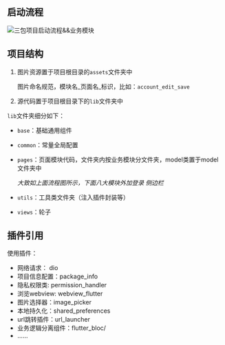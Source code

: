 ## 启动流程

![三包项目启动流程&&业务模块](https://cdn.jsdelivr.net/gh/ZpFate/ImageService@master/uPic/img_2020_10_29_10_33_24.png "三包项目启动流程&&业务模块")

## 项目结构

1. 图片资源置于项目根目录的`assets`文件夹中

   图片命名规范，模块名\_页面名\_标识，比如：`account_edit_save`

2. 源代码置于项目根目录下的`lib`文件夹中

`lib`文件夹细分如下：

* `base`：基础通用组件

* `common`：常量全局配置

* `pages`：页面模块代码，文件夹内按业务模块分文件夹，model类置于model文件夹中

  *大致如上面流程图所示，下面八大模块外加登录 侧边栏*

* `utils`：工具类文件夹（注入插件封装等）

* `views`：轮子

## 插件引用

使用插件：

* 网络请求： dio
* 项目信息配置：package_info
* 隐私权限类:  permission_handler
* 浏览webview: webview_flutter
* 图片选择器：image_picker
* 本地持久化：shared_preferences
* url跳转插件：url_launcher
* 业务逻辑分离组件：flutter_bloc/
* ......







